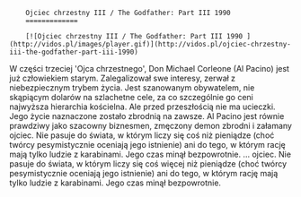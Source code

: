 
        Ojciec chrzestny III / The Godfather: Part III 1990 
        =============
        
        [![Ojciec chrzestny III / The Godfather: Part III 1990 ](http://vidos.pl/images/player.gif)](http://vidos.pl/ojciec-chrzestny-iii-the-godfather-part-iii-1990)
        
        
 W części trzeciej 'Ojca chrzestnego', Don Michael Corleone (Al Pacino) jest już człowiekiem starym. Zalegalizował swe interesy, zerwał z niebezpiecznym trybem życia. Jest szanowanym obywatelem, nie skąpiącym dolarów na szlachetne cele, za co szczególnie go ceni najwyższa hierarchia kościelna. Ale przed przeszłością nie ma ucieczki. Jego życie naznaczone zostało zbrodnią na zawsze. Al Pacino jest równie prawdziwy jako szacowny biznesmen, zmęczony demon zbrodni i załamany ojciec. Nie pasuje do świata, w którym liczy się coś  niż pieniądze (choć twórcy pesymistycznie oceniają jego istnienie) ani do tego, w którym rację mają tylko ludzie z karabinami. Jego czas minął bezpowrotnie.  ... ojciec. Nie pasuje do świata, w którym liczy się coś więcej niż pieniądze (choć twórcy pesymistycznie oceniają jego istnienie) ani do tego, w którym rację mają tylko ludzie z karabinami. Jego czas minął bezpowrotnie.
    